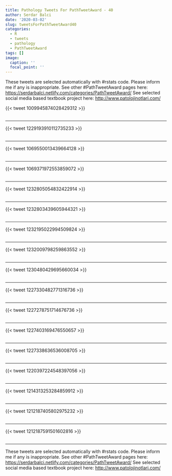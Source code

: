 ```yaml
---
title: Pathology Tweets For PathTweetAward - 40
author: Serdar Balci
date: '2020-03-02'
slug: tweetsForPathTweetAward40
categories:
  - R
  - tweets
  - pathology
  - PathTweetAward
tags: []
image:
  caption: ''
  focal_point: ''
---
```



These tweets are selected automatically with #rstats code. Please inform me if any is inappropriate.
See other #PathTweetAward pages here: https://serdarbalci.netlify.com/categories/PathTweetAward/ 
See selected social media based textbook project here: http://www.patolojinotlari.com/

{{< tweet 1009945874028429312 >}}
<br>
<br>
<hr>
{{< tweet 1229193910112735233 >}}
<br>
<br>
<hr>
{{< tweet 1069550013439664128 >}}
<br>
<br>
<hr>
{{< tweet 1069371972553859072 >}}
<br>
<br>
<hr>
{{< tweet 1232805054832422914 >}}
<br>
<br>
<hr>
{{< tweet 1232803439605944321 >}}
<br>
<br>
<hr>
{{< tweet 1232195022994509824 >}}
<br>
<br>
<hr>
{{< tweet 1232009798259863552 >}}
<br>
<br>
<hr>
{{< tweet 1230480429695660034 >}}
<br>
<br>
<hr>
{{< tweet 1227330482771316736 >}}
<br>
<br>
<hr>
{{< tweet 1227278751714676736 >}}
<br>
<br>
<hr>
{{< tweet 1227403169476550657 >}}
<br>
<br>
<hr>
{{< tweet 1227338636536008705 >}}
<br>
<br>
<hr>
{{< tweet 1220397224548397056 >}}
<br>
<br>
<hr>
{{< tweet 1214313253284859912 >}}
<br>
<br>
<hr>
{{< tweet 1212187405802975232 >}}
<br>
<br>
<hr>
{{< tweet 1212187591501602816 >}}
<br>
<br>
<hr>


These tweets are selected automatically with #rstats code. Please inform me if any is inappropriate.
See other #PathTweetAward pages here: https://serdarbalci.netlify.com/categories/PathTweetAward/ 
See selected social media based textbook project here: http://www.patolojinotlari.com/
